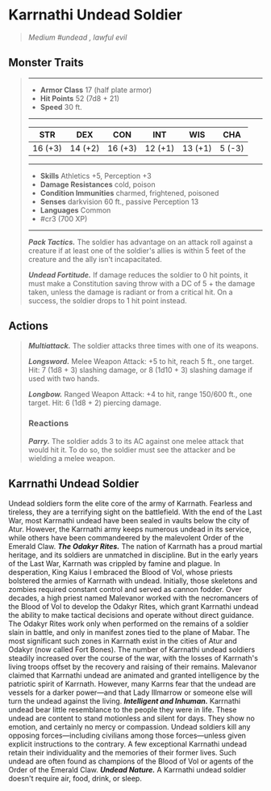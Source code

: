 # Karrnathi Undead Soldier
>*Medium #undead , lawful evil*
## Monster Traits
>___
>- **Armor Class** 17 (half plate armor)
>- **Hit Points** 52 (7d8 + 21)
>- **Speed** 30 ft.
>___
>|STR|DEX|CON|INT|WIS|CHA|
>|:---:|:---:|:---:|:---:|:---:|:---:|
>|16 (+3)|14 (+2)|16 (+3)|12 (+1)|13 (+1)|5 (-3)|
>___
>- **Skills** Athletics +5, Perception +3
>- **Damage Resistances** cold, poison
>- **Condition Immunities** charmed, frightened, poisoned
>- **Senses** darkvision 60 ft., passive Perception 13
>- **Languages** Common
>- #cr3 (700 XP)
>___
>***Pack Tactics.*** The soldier has advantage on an attack roll against a creature if at least one of the soldier's allies is within 5 feet of the creature and the ally isn't incapacitated.  
>
>***Undead Fortitude.*** If damage reduces the soldier to 0 hit points, it must make a Constitution saving throw with a DC of 5 + the damage taken, unless the damage is radiant or from a critical hit. On a success, the soldier drops to 1 hit point instead.  
>
## Actions
>***Multiattack.*** The soldier attacks three times with one of its weapons.  
>
>***Longsword.*** Melee Weapon Attack: +5 to hit, reach 5 ft., one target. Hit: 7 (1d8 + 3) slashing damage, or 8 (1d10 + 3) slashing damage if used with two hands.  
>
>***Longbow.*** Ranged Weapon Attack: +4 to hit, range 150/600 ft., one target. Hit: 6 (1d8 + 2) piercing damage.  
>
>### Reactions
>***Parry.*** The soldier adds 3 to its AC against one melee attack that would hit it. To do so, the soldier must see the attacker and be wielding a melee weapon.
## Karrnathi Undead Soldier
Undead soldiers form the elite core of the army of Karrnath. Fearless and tireless, they are a terrifying sight on the battlefield. With the end of the Last War, most Karrnathi undead have been sealed in vaults below the city of Atur. However, the Karrnathi army keeps numerous undead in its service, while others have been commandeered by the malevolent Order of the Emerald Claw.
***The Odakyr Rites.*** The nation of Karrnath has a proud martial heritage, and its soldiers are unmatched in discipline. But in the early years of the Last War, Karrnath was crippled by famine and plague. In desperation, King Kaius I embraced the Blood of Vol, whose priests bolstered the armies of Karrnath with undead.
Initially, those skeletons and zombies required constant control and served as cannon fodder. Over decades, a high priest named Malevanor worked with the necromancers of the Blood of Vol to develop the Odakyr Rites, which grant Karrnathi undead the ability to make tactical decisions and operate without direct guidance.
The Odakyr Rites work only when performed on the remains of a soldier slain in battle, and only in manifest zones tied to the plane of Mabar. The most significant such zones in Karrnath exist in the cities of Atur and Odakyr (now called Fort Bones). The number of Karrnathi undead soldiers steadily increased over the course of the war, with the losses of Karrnath's living troops offset by the recovery and raising of their remains.
Malevanor claimed that Karrnathi undead are animated and granted intelligence by the patriotic spirit of Karrnath. However, many Karrns fear that the undead are vessels for a darker power—and that Lady Illmarrow or someone else will turn the undead against the living.
***Intelligent and Inhuman.*** Karrnathi undead bear little resemblance to the people they were in life. These undead are content to stand motionless and silent for days. They show no emotion, and certainly no mercy or compassion. Undead soldiers kill any opposing forces—including civilians among those forces—unless given explicit instructions to the contrary.
A few exceptional Karrnathi undead retain their individuality and the memories of their former lives. Such undead are often found as champions of the Blood of Vol or agents of the Order of the Emerald Claw.
***Undead Nature.*** A Karrnathi undead soldier doesn't require air, food, drink, or sleep.